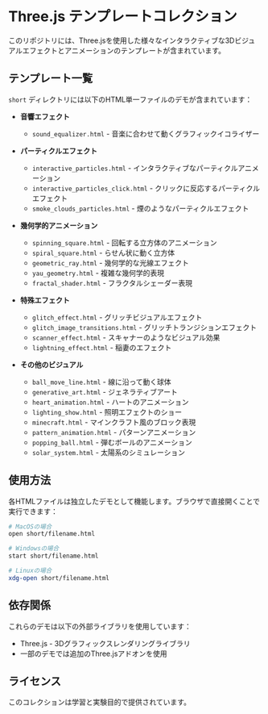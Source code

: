 # Three.js テンプレートコレクション

このリポジトリには、Three.jsを使用した様々なインタラクティブな3Dビジュアルエフェクトとアニメーションのテンプレートが含まれています。

## テンプレート一覧

`short` ディレクトリには以下のHTML単一ファイルのデモが含まれています：

- **音響エフェクト**
  - `sound_equalizer.html` - 音楽に合わせて動くグラフィックイコライザー

- **パーティクルエフェクト**
  - `interactive_particles.html` - インタラクティブなパーティクルアニメーション
  - `interactive_particles_click.html` - クリックに反応するパーティクルエフェクト
  - `smoke_clouds_particles.html` - 煙のようなパーティクルエフェクト

- **幾何学的アニメーション**
  - `spinning_square.html` - 回転する立方体のアニメーション
  - `spiral_square.html` - らせん状に動く立方体
  - `geometric_ray.html` - 幾何学的な光線エフェクト
  - `yau_geometry.html` - 複雑な幾何学的表現
  - `fractal_shader.html` - フラクタルシェーダー表現

- **特殊エフェクト**
  - `glitch_effect.html` - グリッチビジュアルエフェクト
  - `glitch_image_transitions.html` - グリッチトランジションエフェクト
  - `scanner_effect.html` - スキャナーのようなビジュアル効果
  - `lightning_effect.html` - 稲妻のエフェクト

- **その他のビジュアル**
  - `ball_move_line.html` - 線に沿って動く球体
  - `generative_art.html` - ジェネラティブアート
  - `heart_animation.html` - ハートのアニメーション
  - `lighting_show.html` - 照明エフェクトのショー
  - `minecraft.html` - マインクラフト風のブロック表現
  - `pattern_animation.html` - パターンアニメーション
  - `popping_ball.html` - 弾むボールのアニメーション
  - `solar_system.html` - 太陽系のシミュレーション

## 使用方法

各HTMLファイルは独立したデモとして機能します。ブラウザで直接開くことで実行できます：

```bash
# MacOSの場合
open short/filename.html

# Windowsの場合
start short/filename.html

# Linuxの場合
xdg-open short/filename.html
```

## 依存関係

これらのデモは以下の外部ライブラリを使用しています：

- Three.js - 3Dグラフィックスレンダリングライブラリ
- 一部のデモでは追加のThree.jsアドオンを使用

## ライセンス

このコレクションは学習と実験目的で提供されています。 